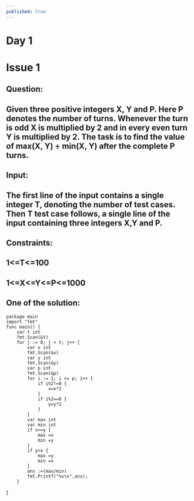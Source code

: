 ```yaml
---
published: true
---
```

# Day 1
# Issue 1

## **Question:**
## **Given three positive integers X, Y and P. Here P denotes the number of turns. Whenever the turn is odd X is multiplied by 2 and in every even turn Y is multiplied by 2. The task is to find the value of max(X, Y) ÷ min(X, Y) after the complete P turns.**

## **Input:**
## **The first line of the input contains a single integer T, denoting the number of test cases. Then T test case follows, a single line of the input containing three integers X,Y and P.**

## **Constraints:**
## **1<=T<=100**
## **1<=X<=Y<=P<=1000**

## **One of the solution:**
	package main
	import "fmt"
	func main() {
        var t int
        fmt.Scan(&t)
        for j := 0; j < t; j++ {
            var x int
            fmt.Scan(&x)
            var y int
            fmt.Scan(&y)
            var p int
            fmt.Scan(&p)
            for i := 1; i <= p; i++ {
                if i%2!=0 {
                    x=x*2
                }
                if i%2==0 {
                    y=y*2
                }
            }
            var max int
            var min int
            if x>=y {
                max =x
                min =y
            }
            if y>x {
                max =y
                min =x
            }
            ans :=(max/min)
            fmt.Printf("%v\n",ans);
        }
}
